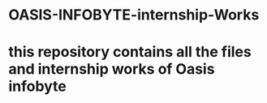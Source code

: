 # OASIS-INFOBYTE-internship-Works
# this repository contains all the files and internship works of Oasis infobyte
